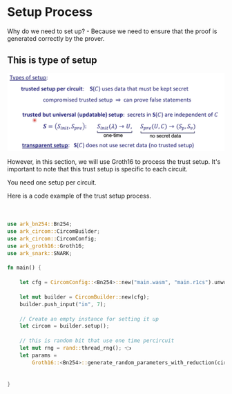 # Setup Process

Why do we need to set up?
    - Because we need to ensure that the proof is generated correctly by the prover.


## This is type of setup 

![Setup](../asset/setup.png)


However, in this section, we will use Groth16 to process the trust setup.
It's important to note that this trust setup is specific to each circuit.

You need one setup per circuit.

Here is a code example of the trust setup process.

```rust


use ark_bn254::Bn254;
use ark_circom::CircomBuilder;
use ark_circom::CircomConfig;
use ark_groth16::Groth16;
use ark_snark::SNARK;

fn main() {

    let cfg = CircomConfig::<Bn254>::new("main.wasm", "main.r1cs").unwrap();

    let mut builder = CircomBuilder::new(cfg);
    builder.push_input("in", 7);

    // Create an empty instance for setting it up
    let circom = builder.setup();

    // this is random bit that use one time percircuit
    let mut rng = rand::thread_rng(); 👈
    let params =
        Groth16::<Bn254>::generate_random_parameters_with_reduction(circom, &mut rng).unwrap();


}

```